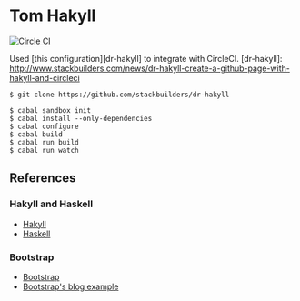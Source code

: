 # Tom Hakyll

[![Circle CI](https://circleci.com/gh/tomberek/tomberek.github.io/tree/hakyll.svg?style=svg)](https://circleci.com/gh/tomberek/tomberek.github.io/tree/hakyll)

Used [this configuration][dr-hakyll] to integrate with CircleCI.
[dr-hakyll]: http://www.stackbuilders.com/news/dr-hakyll-create-a-github-page-with-hakyll-and-circleci

```
$ git clone https://github.com/stackbuilders/dr-hakyll
```

```
$ cabal sandbox init
$ cabal install --only-dependencies
$ cabal configure
$ cabal build
$ cabal run build
$ cabal run watch
```

## References

### Hakyll and Haskell

- [Hakyll][hakyll]
- [Haskell][haskell]

[hakyll]: http://jaspervdj.be/hakyll/
[haskell]: https://www.haskell.org/

### Bootstrap

- [Bootstrap][bootstrap]
- [Bootstrap's blog example][bootstrap-blog]

[bootstrap]: http://getbootstrap.com/
[bootstrap-blog]: http://getbootstrap.com/examples/blog/
